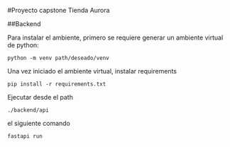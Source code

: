 #Proyecto capstone Tienda Aurora

##Backend

Para instalar el ambiente, primero se requiere generar un ambiente virtual de python:
```
python -m venv path/deseado/venv
```

Una vez iniciado el ambiente virtual, instalar requirements

```
pip install -r requirements.txt
```

Ejecutar desde el path
```
./backend/api
```

el siguiente comando

```
fastapi run
```
